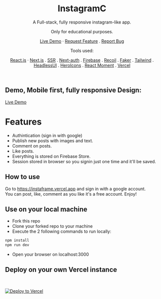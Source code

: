 <p align="center">
<h1 align="center">InstagramC</h1>
</p>

<p align="center">
    <p align="center">A Full-stack, fully responsive instagram-like app.</p>
    <p align="center"> Only for educational purposes.</p>
    <p align="center">
      <a href="https://instagramc.vercel.app/">Live Demo</a>
      ·
      <a href="https://github.com/MohamedHakem/instagramc/issues/new/choose">Request Feature</a>
      .
      <a href="https://github.com/MohamedHakem/instagramc/issues/new/choose">Report Bug</a>
    </p>
    <p align="center">Tools used:</p>
    <p align="center">
      <a href="https://reactjs.org/">React.js</a>
      ·
      <a href="https://nextjs.org/">Next.js</a>
      .
      <a href="https://nextjs.org/">SSR</a>
      .
      <a href="https://github.com/anuraghazra/github-readme-stats/issues/new/choose">Next-auth</a>
      .
      <a href="https://firebase.com/">Firebase</a>
      .
      <a href="https://recoiljs.org/">Recoil</a>
      .
      <a href="https://github.com/marak/Faker.js/">Faker</a>
      .
      <a href="https://github.com/anuraghazra/github-readme-stats/issues/new/choose">Tailwind</a>
      .
      <a href="https://github.com/anuraghazra/github-readme-stats/issues/new/choose">HeadlessUI</a>
      .
      <a href="https://github.com/anuraghazra/github-readme-stats/issues/new/choose">HeroIcons</a>
      .
      <a href="https://github.com/anuraghazra/github-readme-stats/issues/new/choose">React Moment</a>
      .
      <a href="https://vercel.com/">Vercel</a>
    </p>
<br/>

## Demo, Mobile first, fully responsive Design: 

<a href="https://instaframe.vercel.app/">Live Demo</a>


<!-- ## Mobile first, fully responsive Design:  -->

<!-- 
https://user-images.githubusercontent.com/29775958/146556722-52b53acb-5399-4abd-a9fe-435b035c88ca.mp4

 -->


# Features

- Authintication (sign in with google)
- Publish new posts with images and text.
- Comment on posts.
- Like posts.
- Everything is stored on Firebase Store.
- Session stored in browser so you signin just one time and it'll be saved.

## How to use
Go to https://instaframe.vercel.app and sign in with a google account. <br/>
You can post, like, comment as you like it's a free account. Enjoy!

## Use on your local machine
- Fork this repo
- Clone your forked repo to your machine
- Execute the 2 following commands to run locally:
```bash
npm install
npm run dev
```
- Open your browser on localhost:3000


## Deploy on your own Vercel instance 
<br/>

[![Deploy to Vercel](https://vercel.com/button)](https://vercel.com/import/project?template=https://github.com/MohamedHakem/InstaFrame)





<!--
## Preview

Preview the example live on [StackBlitz](http://stackblitz.com/):

[![Open in StackBlitz](https://developer.stackblitz.com/img/open_in_stackblitz.svg)](https://stackblitz.com/github/vercel/next.js/tree/canary/examples/with-tailwindcss)

## Deploy your own

Deploy the example using [Vercel](https://vercel.com?utm_source=github&utm_medium=readme&utm_campaign=next-example):

[![Deploy with Vercel](https://vercel.com/button)](https://vercel.com/new/git/external?repository-url=https://github.com/vercel/next.js/tree/canary/examples/with-tailwindcss&project-name=with-tailwindcss&repository-name=with-tailwindcss)

Deploy it to the cloud with [Vercel](https://vercel.com/new?utm_source=github&utm_medium=readme&utm_campaign=next-example) ([Documentation](https://nextjs.org/docs/deployment)).
-->
